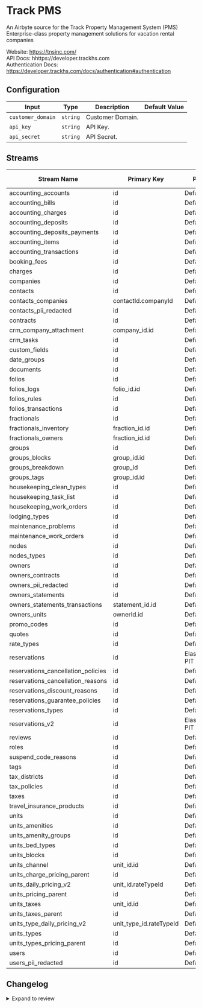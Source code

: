 # Track PMS
An Airbyte source for the Track Property Management System (PMS)  
Enterprise-class property management solutions for vacation rental companies  

Website: https://tnsinc.com/  
API Docs: hhttps://developer.trackhs.com  
Authentication Docs: https://developer.trackhs.com/docs/authentication#authentication  

## Configuration

| Input | Type | Description | Default Value |
|-------|------|-------------|---------------|
| `customer_domain` | `string` | Customer Domain.  |  |
| `api_key` | `string` | API Key.  |  |
| `api_secret` | `string` | API Secret.  |  |

## Streams
| Stream Name | Primary Key | Pagination | Supports Full Sync | Supports Incremental | API Docs |
|-------------|-------------|------------|---------------------|----------------------|----------------------|
| accounting_accounts | id | DefaultPaginator | ✅ |  ❌  | [Link](https://developer.trackhs.com/reference/getledgeraccounts) |
| accounting_bills | id | DefaultPaginator | ✅ |  ❌  | [Link](https://developer.trackhs.com/reference/getbillscollection) |
| accounting_charges | id | DefaultPaginator | ✅ |  ❌  | [Link](https://developer.trackhs.com/reference/getaccountingchargescollection) |
| accounting_deposits | id | DefaultPaginator | ✅ |  ❌  | Undocumented |
| accounting_deposits_payments | id | DefaultPaginator | ✅ |  ❌  | [Link](https://developer.trackhs.com/reference/getdepositpayments) |
| accounting_items | id | DefaultPaginator | ✅ |  ❌  | [Link](https://developer.trackhs.com/reference/getitemscollection) |
| accounting_transactions | id | DefaultPaginator | ✅ |  ❌  | [Link](https://developer.trackhs.com/reference/getowneridtransactionscollection) |
| booking_fees | id | DefaultPaginator | ✅ |  ❌  | [Link](https://developer.trackhs.com/reference/getbookingfees) |
| charges | id | DefaultPaginator | ✅ |  ❌  | [Link](https://developer.trackhs.com/reference/getchargescollection) |
| companies | id | DefaultPaginator | ✅ |  ✅  | [Link](https://developer.trackhs.com/reference/getcompanies) |
| contacts | id | DefaultPaginator | ✅ |  ✅  | [Link](https://developer.trackhs.com/reference/getcontacts) |
| contacts_companies | contactId.companyId | DefaultPaginator | ✅ |  ❌  | [Link](https://developer.trackhs.com/reference/getcontactcompanies) |
| contacts_pii_redacted | id | DefaultPaginator | ✅ |  ✅  | [Link](https://developer.trackhs.com/reference/getcontacts) |
| contracts | id | DefaultPaginator | ✅ |  ❌  | [Link](https://developer.trackhs.com/reference/getownercontractcollection) |
| crm_company_attachment | company_id.id | DefaultPaginator | ✅ |  ❌  | [Link](https://developer.trackhs.com/reference/getcompanyattachments) |
| crm_tasks | id | DefaultPaginator | ✅ |  ❌  | [Link](https://developer.trackhs.com/reference/gettasks) |
| custom_fields | id | DefaultPaginator | ✅ |  ❌  | [Link](https://developer.trackhs.com/reference/getcustomfields) |
| date_groups | id | DefaultPaginator | ✅ |  ❌  | [Link](https://developer.trackhs.com/reference/getdategroupcollection) |
| documents | id | DefaultPaginator | ✅ |  ❌  | [Link](https://developer.trackhs.com/reference/getalldocuments) |
| folios | id | DefaultPaginator | ✅ |  ❌  | [Link](https://developer.trackhs.com/reference/getfolioscollection) |
| folios_logs | folio_id.id | DefaultPaginator | ✅ |  ❌  | Undocumented |
| folios_rules | id | DefaultPaginator | ✅ |  ❌  | [Link](https://developer.trackhs.com/reference/getfoliorulescollection) |
| folios_transactions | id | DefaultPaginator | ✅ |  ❌  | [Link](https://developer.trackhs.com/reference/getfolioidtransactionscollection) |
| fractionals | id | DefaultPaginator | ✅ |  ❌  | [Link](https://developer.trackhs.com/reference/get-pms-fractionals) |
| fractionals_inventory | fraction_id.id | DefaultPaginator | ✅ |  ❌  | [Link](https://developer.trackhs.com/reference/get-pms-fractionals-fractionalid-invetories) |
| fractionals_owners | fraction_id.id | DefaultPaginator | ✅ |  ❌  | [Link](https://developer.trackhs.com/reference/get-pms-fractionals-owners) |
| groups | id | DefaultPaginator | ✅ |  ❌  | [Link](https://developer.trackhs.com/reference/getgroupscollection) |
| groups_blocks | group_id.id | DefaultPaginator | ✅ |  ❌  | [Link](https://developer.trackhs.com/reference/getgroupblockmappingcollection) |
| groups_breakdown | group_id | DefaultPaginator | ✅ |  ❌  | [Link](https://developer.trackhs.com/reference/getgroupbreakdown) |
| groups_tags | group_id.id | DefaultPaginator | ✅ |  ❌  | [Link](https://developer.trackhs.com/reference/getgrouptagmappingcollection) |
| housekeeping_clean_types | id | DefaultPaginator | ✅ |  ❌  | [Link](https://developer.trackhs.com/reference/getcleantypes) |
| housekeeping_task_list | id | DefaultPaginator | ✅ |  ❌  | Undocumented |
| housekeeping_work_orders | id | DefaultPaginator | ✅ |  ✅  | [Link](https://developer.trackhs.com/reference/getworkorders) |
| lodging_types | id | DefaultPaginator | ✅ |  ❌  | [Link](https://developer.trackhs.com/reference/getlodgingtypescollection) |
| maintenance_problems | id | DefaultPaginator | ✅ |  ❌  | [Link](https://developer.trackhs.com/reference/getmaintenanceproblemscollection) |
| maintenance_work_orders | id | DefaultPaginator | ✅ |  ✅  | [Link](https://developer.trackhs.com/reference/getmaintworkorders) |
| nodes | id | DefaultPaginator | ✅ |  ❌  | [Link](https://developer.trackhs.com/reference/getnodes) |
| nodes_types | id | DefaultPaginator | ✅ |  ❌  | Undocumented |
| owners | id | DefaultPaginator | ✅ |  ✅  | [Link](https://developer.trackhs.com/reference/getownercollection) |
| owners_contracts | id | DefaultPaginator | ✅ |  ❌  | [Link](https://developer.trackhs.com/reference/getownercontractcollection) |
| owners_pii_redacted | id | DefaultPaginator | ✅ |  ✅  | [Link](https://developer.trackhs.com/reference/getownercollection) |
| owners_statements | id | DefaultPaginator | ✅ |  ❌  | [Link](https://developer.trackhs.com/reference/get-pms-statements) |
| owners_statements_transactions | statement_id.id | DefaultPaginator | ✅ |  ❌  | [Link](https://developer.trackhs.com/reference/getstatementtransactionscollection) |
| owners_units | ownerId.id | DefaultPaginator | ✅ |  ❌  | [Link](https://developer.trackhs.com/reference/getownerunitscollection) |
| promo_codes | id | DefaultPaginator | ✅ |  ❌  | [Link](https://developer.trackhs.com/reference/getpromocodesv2) |
| quotes | id | DefaultPaginator | ✅ |  ❌  | [Link](https://developer.trackhs.com/reference/getquotescollectionv2) |
| rate_types | id | DefaultPaginator | ✅ |  ❌  | Undocumented |
| reservations | id | Elastic Search PIT | ✅ |  ✅  | [Link](https://developer.trackhs.com/reference/getreservations) |
| reservations_cancellation_policies | id | DefaultPaginator | ✅ |  ❌  | [Link](https://developer.trackhs.com/reference/getcancellationpolicies) |
| reservations_cancellation_reasons | id | DefaultPaginator | ✅ |  ❌  | [Link](https://developer.trackhs.com/reference/getcancellationreasons) |
| reservations_discount_reasons | id | DefaultPaginator | ✅ |  ❌  | [Link](https://developer.trackhs.com/reference/getdiscountreasons) |
| reservations_guarantee_policies | id | DefaultPaginator | ✅ |  ❌  | [Link](https://developer.trackhs.com/reference/get-pms-reservations-policies-guaranties) |
| reservations_types | id | DefaultPaginator | ✅ |  ❌  | [Link](https://developer.trackhs.com/reference/getreservationtypes) |
| reservations_v2 | id | Elastic Search PIT | ✅ |  ✅  | [Link](https://developer.trackhs.com/reference/getreservations-1) |
| reviews | id | DefaultPaginator | ✅ |  ❌  | [Link](https://developer.trackhs.com/reference/getreviewscollection) |
| roles | id | DefaultPaginator | ✅ |  ❌  | Undocumented |
| suspend_code_reasons | id | DefaultPaginator | ✅ |  ❌  | [Link](https://developer.trackhs.com/reference/getsuspendcodereasons) |
| tags | id | DefaultPaginator | ✅ |  ❌  | [Link](https://developer.trackhs.com/reference/gettagscollection) |
| tax_districts | id | DefaultPaginator | ✅ |  ❌  | [Link](https://developer.trackhs.com/reference/gettaxdistrictscollection) |
| tax_policies | id | DefaultPaginator | ✅ |  ❌  | [Link](https://developer.trackhs.com/reference/gettaxpolicycollection) |
| taxes | id | DefaultPaginator | ✅ |  ❌  | [Link](https://developer.trackhs.com/reference/gettaxcollection) |
| travel_insurance_products | id | DefaultPaginator | ✅ |  ❌  | [Link](https://developer.trackhs.com/reference/gettravelinsuranceproducts) |
| units | id | DefaultPaginator | ✅ |  ✅  | [Link](https://developer.trackhs.com/reference/getchannelunits) |
| units_amenities | id | DefaultPaginator | ✅ |  ❌  | [Link](https://developer.trackhs.com/reference/getunitamenities) |
| units_amenity_groups | id | DefaultPaginator | ✅ |  ❌  | [Link](https://developer.trackhs.com/reference/getunitamenitygroups) |
| units_bed_types | id | DefaultPaginator | ✅ |  ❌  | [Link](https://developer.trackhs.com/reference/getbedtypescollection) |
| units_blocks | id | DefaultPaginator | ✅ |  ❌  | [Link](https://developer.trackhs.com/reference/getunitblockscollection) |
| units_channel | unit_id.id | DefaultPaginator | ✅ |  ❌  | [Link](https://developer.trackhs.com/reference/getunitchannelunitcollection) |
| units_charge_pricing_parent | id | DefaultPaginator | ✅ |  ❌  | [Link](https://developer.trackhs.com/reference/getchargescollection) |
| units_daily_pricing_v2 | unit_id.rateTypeId | DefaultPaginator | ✅ |  ❌  | [Link](https://developer.trackhs.com/reference/getv2unitdailypricing) |
| units_pricing_parent | id | DefaultPaginator | ✅ |  ✅  | [Link](https://developer.trackhs.com/reference/getchannelunits) |
| units_taxes | unit_id.id | DefaultPaginator | ✅ |  ❌  | [Link](https://developer.trackhs.com/reference/getunitchanneltaxcollection) |
| units_taxes_parent | id | DefaultPaginator | ✅ |  ✅  | [Link](https://developer.trackhs.com/reference/getchannelunits) |
| units_type_daily_pricing_v2 | unit_type_id.rateTypeId | DefaultPaginator | ✅ |  ❌  | [Link](https://developer.trackhs.com/reference/getv2unittypedailypricing) |
| units_types | id | DefaultPaginator | ✅ |  ❌  | [Link](https://developer.trackhs.com/reference/getunittypes-2) |
| units_types_pricing_parent | id | DefaultPaginator | ✅ |  ❌  | [Link](https://developer.trackhs.com/reference/getunittypes-2) |
| users | id | DefaultPaginator | ✅ |  ❌  | Undocumented |
| users_pii_redacted | id | DefaultPaginator | ✅ |  ❌  | Undocumented |

## Changelog

<details>
  <summary>Expand to review</summary>

| Version          | Date       | Subject        |
|------------------|------------|----------------|
| 4.2.0 | 2025-07-20 | Improved reservations & reservations_v2 scroll index handling; add folios_transactions stream |
| 4.1.0 | 2025-06-30 | Fix error handler, add scroll parameter for reservations endpoints, add booking fees endpoint, schema updates |
| 4.0.0 | 2025-03-30 | Prune units schema; fix docs; update error handler; diable connector auto schema determination |
| 3.0.0 | 2025-02-26 | Drop redundant streams & omit unneeded sensitive fields from accounting_* streams |
| 2.0.0 | 2025-02-13 | Rename and alphabetize folio_id stream |
| 1.0.0 | 2025-01-16 | Fix housekeeping_work_orders incremental field; add reservations endpoint |
| 0.1.0 | 2025-01-16 | Move kebab case streams to snake case; alphabetize streams |
| 0.0.1 | 2024-10-18 | Initial release by [@blakeflei](https://github.com/blakeflei) via Connector Builder|
</details>
